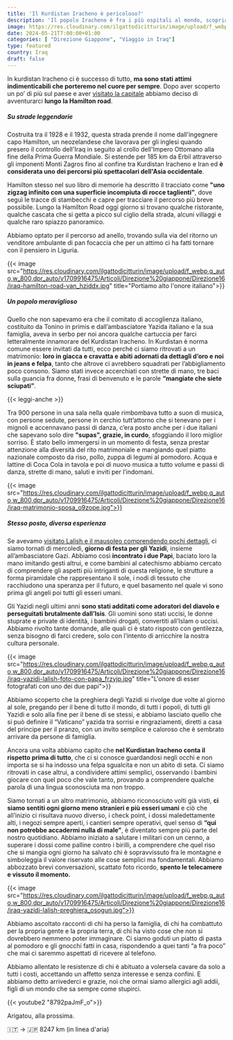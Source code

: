 ```yaml
---
title: 'Il Kurdistan Iracheno è pericoloso?'
description: 'Il popolo Iracheno è fra i più ospitali al mondo, scopriamolo insieme fra pranzi, matrimoni e feste!'
image: https://res.cloudinary.com/ilgattodicitturin/image/upload/f_webp,q_auto,w_800,dpr_auto/v1713011125/Articoli/Direzione%20giappone/Direzione16/iraq-yazidi-lalish-papa_eejcuo.jpg
date: 2024-05-21T7:00:00+01:00
categories: [ "Direzione Giappone", "Viaggio in Iraq"]
type: featured  
country: Iraq 
draft: false
---
```


In kurdistan Iracheno ci è successo di tutto, **ma sono stati attimi indimenticabili che porteremo nel cuore per sempre**. Dopo aver scoperto un po’ di più sul paese e aver [visitato la capitale](/blog/direzione-giappone-15-felice-nawruz-festeggiamo-il-capodanno-persiano-in-kurdistan-iracheno) abbiamo deciso di avventurarci **lungo la Hamilton road**.

##### Su strade leggendarie

Costruita tra il 1928 e il 1932, questa strada prende il nome dall'ingegnere capo Hamilton, un neozelandese che lavorava per gli inglesi quando presero il controllo dell'Iraq in seguito al crollo dell'Impero Ottomano alla fine della Prima Guerra Mondiale. Si estende per 185 km da Erbil attraverso gli imponenti Monti Zagros fino al confine tra Kurdistan Iracheno e Iran ed **è considerata uno dei percorsi più spettacolari dell'Asia occidentale**.

Hamilton stesso nel suo libro di memorie ha descritto il tracciato come **"uno zigzag infinito con una superficie incompiuta di rocce taglienti”**, dove seguì le tracce di stambecchi e capre per tracciare il percorso più breve possibile. Lungo la Hamilton Road oggi giorno si trovano qualche ristorante, qualche cascata che si getta a picco sul ciglio della strada, alcuni villaggi e qualche raro spiazzo panoramico. 

Abbiamo optato per il percorso ad anello, trovando sulla via del ritorno un venditore ambulante di pan focaccia che per un attimo ci ha fatti tornare con il pensiero in Liguria.

{{< image src="https://res.cloudinary.com/ilgattodicitturin/image/upload/f_webp,q_auto,w_800,dpr_auto/v1709916475/Articoli/Direzione%20giappone/Direzione16/iraq-hamilton-road-van_hzjddx.jpg" title="Portiamo alto l'onore italiano">}} 

##### Un popolo meraviglioso

Quello che non sapevamo era che il comitato di accoglienza italiano, costituito da Tonino in primis e dall’ambasciatore Yazida italiano e la sua famiglia, aveva in serbo per noi ancora qualche cartuccia per farci letteralmente innamorare del Kurdistan Iracheno.
In Kurdistan è norma comune essere invitati da tutti, ecco perché ci siamo ritrovati a un matrimonio: **loro in giacca e cravatta e abiti adornati da dettagli d’oro e noi in jeans e felpa**, tanto che altrove ci avrebbero squadrati per l’abbigliamento poco consono. Siamo stati invece accerchiati con strette di mano, tre baci sulla guancia fra donne, frasi di benvenuto e le parole **“mangiate che siete sciupati”**.

{{< leggi-anche >}}

Tra 900 persone in una sala nella quale rimbombava tutto a suon di musica, con persone sedute, persone in cerchio tutt’attorno che si tenevano per i mignoli e accennavano passi di danza, c’era posto anche per i due italiani che sapevano solo dire **"supas", grazie, in curdo**, sfoggiando il loro miglior sorriso. 
È stato bello immergersi in un momento di festa, senza prestar attenzione alla diversità del rito matrimoniale e mangiando quel piatto nazionale composto da riso, pollo, zuppa di legumi al pomodoro. Acqua e lattine di Coca Cola in tavola e poi di nuovo musica a tutto volume e passi di danza, strette di mano, saluti e inviti per l’indomani. 

{{< image src="https://res.cloudinary.com/ilgattodicitturin/image/upload/f_webp,q_auto,w_800,dpr_auto/v1709916475/Articoli/Direzione%20giappone/Direzione16/iraq-matrimonio-sposa_o9zope.jpg">}} 

##### Stesso posto, diversa esperienza

Se avevamo [visitato Lalish e il mausoleo comprendendo pochi dettagli](/blog/direzione-giappone-14-kurdistan-iracheno-in-camper-una-deviazione-incredibile), ci siamo tornati di mercoledì, **giorno di festa per gli Yazidi**, insieme all’ambasciatore Gazi. Abbiamo così **incontrato i due Papi**, baciato loro la mano imitando gesti altrui, e come bambini al catechismo abbiamo cercato di comprendere gli aspetti più intriganti di questa religione, le strutture a forma piramidale che rappresentano il sole, i nodi di tessuto che racchiudono una speranza per il futuro, e quel basamento nel quale vi sono prima gli angeli poi tutti gli esseri umani. 

Gli Yazidi negli ultimi anni **sono stati additati come adoratori del diavolo e perseguitati brutalmente dall’Isis**. Gli uomini sono stati uccisi, le donne stuprate e private di identità, i bambini drogati, convertiti all’Islam o uccisi. 
Abbiamo rivolto tante domande, alle quali ci è stato risposto con gentilezza, senza bisogno di farci credere, solo con l’intento di arricchire la nostra cultura personale. 

{{< image src="https://res.cloudinary.com/ilgattodicitturin/image/upload/f_webp,q_auto,w_800,dpr_auto/v1709916475/Articoli/Direzione%20giappone/Direzione16/iraq-yazidi-lalish-foto-con-papa_frzyjp.jpg" title="L'onore di esser fotografati con uno dei due papi">}} 

Abbiamo scoperto che la preghiera degli Yazidi si rivolge due volte al giorno al sole, pregando per il bene di tutto il mondo, di tutti i popoli, di tutti gli Yazidi e solo alla fine per il bene di se stessi, e abbiamo lasciato quello che si può definire il “Vaticano” yazida tra sorrisi e ringraziamenti, diretti a casa del principe per il pranzo, con un invito semplice e caloroso che è sembrato arrivare da persone di famiglia. 

Ancora una volta abbiamo capito che **nel Kurdistan Iracheno conta il rispetto prima di tutto**, che ci si conosce guardandosi negli occhi e non importa se si ha indosso una felpa sgualcita e non un abito di seta. 
Ci siamo ritrovati in case altrui, a condividere attimi semplici, osservando i bambini giocare con quel poco che vale tanto, provando a comprendere qualche parola di una lingua sconosciuta ma non troppo.

Siamo tornati a un altro matrimonio, abbiamo riconosciuto volti già visti, **ci siamo sentiti ogni giorno meno stranieri e più esseri umani** e ciò che all’inizio ci risultava nuovo diverso, i check point, i dossi maledettamente alti, i negozi sempre aperti, i cantieri sempre operativi, quel senso di **“qui non potrebbe accadermi nulla di male”**, è diventato sempre più parte del nostro quotidiano. 
Abbiamo iniziato a salutare i militari con un cenno, a superare i dossi come palline contro i birilli, a comprendere che quel riso che si mangia ogni giorno ha salvato chi è sopravvissuto fra le montagne e simboleggia il valore riservato alle cose semplici ma fondamentali. 
Abbiamo abbozzato brevi conversazioni, scattato foto ricordo, **spento le telecamere e vissuto il momento.** 

{{< image src="https://res.cloudinary.com/ilgattodicitturin/image/upload/f_webp,q_auto,w_800,dpr_auto/v1709916475/Articoli/Direzione%20giappone/Direzione16/iraq-yazidi-lalish-preghiera_osogun.jpg">}} 

Abbiamo ascoltato racconti di chi ha perso la famiglia, di chi ha combattuto per la propria gente e la propria terra, di chi ha visto cose che non si dovrebbero nemmeno poter immaginare.
Ci siamo goduti un piatto di pasta al pomodoro e gli gnocchi fatti in casa, rispondendo a quei tanti “a fra poco” che mai ci saremmo aspettati di ricevere al telefono. 

Abbiamo allentato le resistenze di chi è abituato a volersela cavare da solo a tutti i costi, accettando un affetto senza interesse e senza confini. 
E abbiamo detto arrivederci e grazie, noi che ormai siamo allergici agli addii, figli di un mondo che sa sempre come stupirci.

{{< youtube2 "8792paJmF_o">}}

Arigatou, alla prossima.

🇮🇹 → 🇯🇵 8247 km (in linea d'aria)
